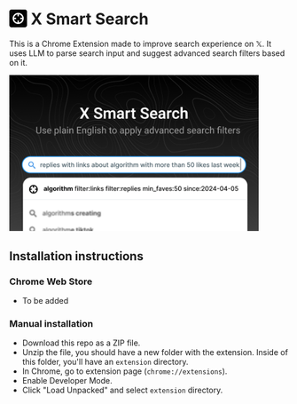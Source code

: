 # <img src="./docs/icon.png" width="32" style="position:relative;top:5px" /> X Smart Search

This is a Chrome Extension made to improve search experience on 𝕏. 
It uses LLM to parse search input and suggest advanced search filters based on it.

<img src="./docs/hero.png" width="450" />

## Installation instructions
### Chrome Web Store
- To be added

### Manual installation
- Download this repo as a ZIP file.
- Unzip the file, you should have a new folder with the extension. Inside of this folder, you'll have an `extension` directory.
- In Chrome, go to extension page (`chrome://extensions`).
- Enable Developer Mode.
- Click "Load Unpacked" and select `extension` directory.